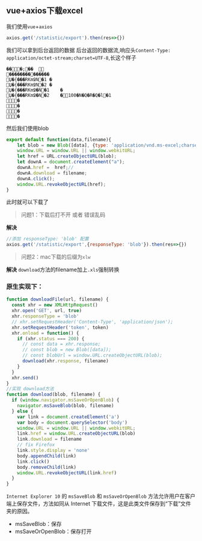 ## vue+axios下载excel


我们使用`vue`+`axios`
```js
axios.get('/statistic/export').then(res=>{})
```
我们可以拿到后台返回的数据
后台返回的数据流,响应头`Content-Type: application/octet-stream;charset=UTF-8`,长这个样子
```
��ࡱ�;��	
��������������
Џ�{���RKmՋN�1	�
Џ�{���RKmՋN�2	�
Џ�{���RKmՋ�N�1	�
Џ�{���RKmՋ�N�2	�100�N�Q�R�Q�l�1
�
�
�
�
```

然后我们使用blob
```js
export default function(data,filename){
    let blob = new Blob([data], {type: 'application/vnd.ms-excel;charset=utf-8'})
    window.URL = window.URL || window.webkitURL;
    let href = URL.createObjectURL(blob);
    let downA = document.createElement("a");
    downA.href =  href;//
    downA.download = filename;
    downA.click();
    window.URL.revokeObjectURL(href);
}
```

此时就可以下载了

> 问题1：下载后打不开 或者 错误乱码

**解决**
```js
//添加 responseType: 'blob' 配置
axios.get('/statistic/export',{responseType: 'blob'}).then(res=>{})
```

>问题2：mac下载的后缀为`xlw`

**解决**
`download`方法的filename加上`.xls`强制转换


### 原生实现下：
```js
function downloadFile(url, filename) {
  const xhr = new XMLHttpRequest()
  xhr.open('GET', url, true)
  xhr.responseType = 'blob'
  // xhr.setRequestHeader('Content-Type', 'application/json');
  xhr.setRequestHeader('token', token)
  xhr.onload = function() {
    if (xhr.status === 200) {
      // const data = xhr.response;
      // const blob = new Blob([data]);
      // const blobUrl = window.URL.createObjectURL(blob);
      download(xhr.response, filename)
    }
  }
  xhr.send()
}
//实现 download方法
function download(blob, filename) {
  if (window.navigator.msSaveOrOpenBlob) {
    navigator.msSaveBlob(blob, filename)
  } else {
    var link = document.createElement('a')
    var body = document.querySelector('body')
    window.URL = window.URL || window.webkitURL;
    link.href = window.URL.createObjectURL(blob)
    link.download = filename
    // fix Firefox
    link.style.display = 'none'
    body.appendChild(link)
    link.click()
    body.removeChild(link)
    window.URL.revokeObjectURL(link.href)
  }
}
```

`Internet Explorer 10` 的 `msSaveBlob` 和 `msSaveOrOpenBlob` 方法允许用户在客户端上保存文件，方法如同从 Internet 下载文件，这是此类文件保存到“下载”文件夹的原因。
+ msSaveBlob：保存
+ msSaveOrOpenBlob：保存打开



